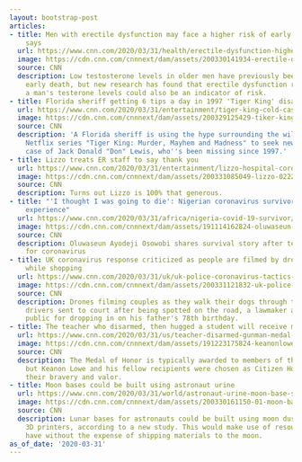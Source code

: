 ```yaml
---
layout: bootstrap-post
articles:
- title: Men with erectile dysfunction may face a higher risk of early death, study
    says
  url: https://www.cnn.com/2020/03/31/health/erectile-dysfunction-higher-death-risk-wellness/index.html
  image: https://cdn.cnn.com/cnnnext/dam/assets/200330141934-erectile-dysfunction-medication-file-restricted-super-tease.jpg
  source: CNN
  description: Low testosterone levels in older men have previously been linked to
    early death, but new research has found that erectile dysfunction regardless of
    a man's testerone levels could also be an indicator of risk.
- title: Florida sheriff getting 6 tips a day in 1997 'Tiger King' disappearance
  url: https://www.cnn.com/2020/03/31/entertainment/tiger-king-cold-case-sheriff-trnd/index.html
  image: https://cdn.cnn.com/cnnnext/dam/assets/200329125429-tiker-king-joe-exotic-netflix-super-tease.jpg
  source: CNN
  description: 'A Florida sheriff is using the hype surrounding the wildly popular
    Netflix series "Tiger King: Murder, Mayhem and Madness" to seek new leads in the
    case of Jack Donald "Don" Lewis, who''s been missing since 1997.'
- title: Lizzo treats ER staff to say thank you
  url: https://www.cnn.com/2020/03/31/entertainment/lizzo-hospital-coronavirus-trnd/index.html
  image: https://cdn.cnn.com/cnnnext/dam/assets/200331085049-lizzo-022220-super-tease.jpg
  source: CNN
  description: Turns out Lizzo is 100% that generous.
- title: "'I thought I was going to die': Nigerian coronavirus survivor shares her
    experience"
  url: https://www.cnn.com/2020/03/31/africa/nigeria-covid-19-survivor/index.html
  image: https://cdn.cnn.com/cnnnext/dam/assets/191114162824-oluwaseun-ayodeji-osowobi-super-tease.jpg
  source: CNN
  description: Oluwaseun Ayodeji Osowobi shares survival story after testing positive
    for coronavirus
- title: UK coronavirus response criticized as people are filmed by drones and stopped
    while shopping
  url: https://www.cnn.com/2020/03/31/uk/uk-police-coronavirus-tactics-gbr-intl-scli/index.html
  image: https://cdn.cnn.com/cnnnext/dam/assets/200331121832-uk-police-lockdown-super-tease.jpg
  source: CNN
  description: Drones filming couples as they walk their dogs through the countryside,
    drivers sent to court after being spotted on the road, a lawmaker admonished in
    public for dropping in on his father's 78th birthday.
- title: The teacher who disarmed, then hugged a student will receive medal of honor
  url: https://www.cnn.com/2020/03/31/us/teacher-disarmed-gunman-medal-of-honor-trnd/index.html
  image: https://cdn.cnn.com/cnnnext/dam/assets/191223175824-keanonlowe-super-tease.jpg
  source: CNN
  description: The Medal of Honor is typically awarded to members of the US military,
    but Keanon Lowe and his fellow recipients were chosen as Citizen Honorees for
    their bravery and valor.
- title: Moon bases could be built using astronaut urine
  url: https://www.cnn.com/2020/03/31/world/astronaut-urine-moon-base-scn/index.html
  image: https://cdn.cnn.com/cnnnext/dam/assets/200330161150-01-moon-base-study-super-tease.jpg
  source: CNN
  description: Lunar bases for astronauts could be built using moon dust, urine and
    3D printers, according to a new study. This would make use of resources they already
    have without the expense of shipping materials to the moon.
as_of_date: '2020-03-31'
---
```


